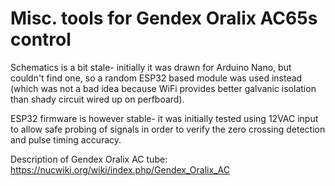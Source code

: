 # Misc. tools for Gendex Oralix AC65s control

Schematics is a bit stale- initially it was drawn for Arduino Nano, but couldn't find one, 
so a random ESP32 based module was used instead (which was not a bad idea because WiFi provides
better galvanic isolation than shady circuit wired up on perfboard).


ESP32 firmware is however stable- it was initially tested using 12VAC input to allow safe probing
of signals in order to verify the zero crossing detection and pulse timing accuracy.

Description of Gendex Oralix AC tube: https://nucwiki.org/wiki/index.php/Gendex_Oralix_AC
